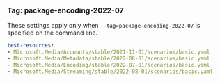 ### Tag: package-encoding-2022-07

These settings apply only when `--tag=package-encoding-2022-07` is specified on the command line.

``` yaml $(tag) == 'package-encoding-2022-07'
test-resources:
- Microsoft.Media/Accounts/stable/2021-11-01/scenarios/basic.yaml
- Microsoft.Media/Metadata/stable/2022-08-01/scenarios/basic.yaml
- Microsoft.Media/Encoding/stable/2022-07-01/scenarios/basic.yaml
- Microsoft.Media/Streaming/stable/2022-08-01/scenarios/basic.yaml
```